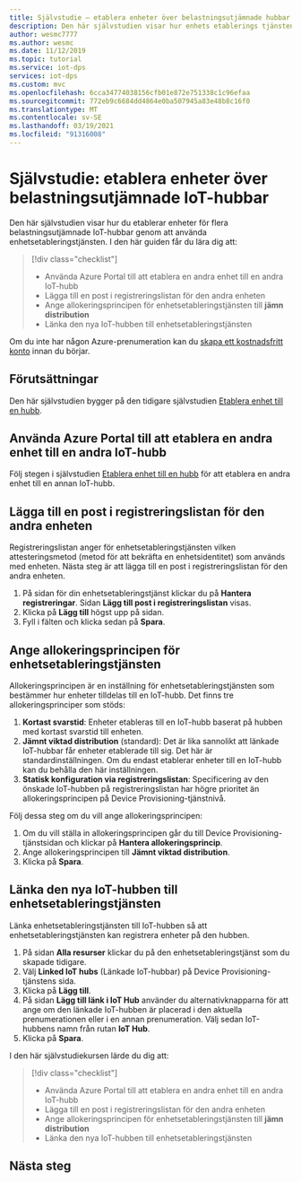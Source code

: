 ```yaml
---
title: Självstudie – etablera enheter över belastningsutjämnade hubbar med hjälp av Azure IoT Hub Device Provisioning Service
description: Den här självstudien visar hur enhets etablerings tjänsten (DPS) aktiverar automatisk enhets etablering över belastningsutjämnade IoT-hubbar i Azure Portal
author: wesmc7777
ms.author: wesmc
ms.date: 11/12/2019
ms.topic: tutorial
ms.service: iot-dps
services: iot-dps
ms.custom: mvc
ms.openlocfilehash: 6cca34774038156cfb01e872e751338c1c96efaa
ms.sourcegitcommit: 772eb9c6684dd4864e0ba507945a83e48b8c16f0
ms.translationtype: MT
ms.contentlocale: sv-SE
ms.lasthandoff: 03/19/2021
ms.locfileid: "91316008"
---
```

# <a name="tutorial-provision-devices-across-load-balanced-iot-hubs"></a>Självstudie: etablera enheter över belastningsutjämnade IoT-hubbar

Den här självstudien visar hur du etablerar enheter för flera belastningsutjämnade IoT-hubbar genom att använda enhetsetableringstjänsten. I den här guiden får du lära dig att:

> [!div class="checklist"]
> * Använda Azure Portal till att etablera en andra enhet till en andra IoT-hubb 
> * Lägga till en post i registreringslistan för den andra enheten
> * Ange allokeringsprincipen för enhetsetableringstjänsten till **jämn distribution**
> * Länka den nya IoT-hubben till enhetsetableringstjänsten

Om du inte har någon Azure-prenumeration kan du [skapa ett kostnadsfritt konto](https://azure.microsoft.com/free/) innan du börjar.

## <a name="prerequisites"></a>Förutsättningar

Den här självstudien bygger på den tidigare självstudien [Etablera enhet till en hubb](tutorial-provision-device-to-hub.md).

## <a name="use-the-azure-portal-to-provision-a-second-device-to-a-second-iot-hub"></a>Använda Azure Portal till att etablera en andra enhet till en andra IoT-hubb

Följ stegen i självstudien [Etablera enhet till en hubb](tutorial-provision-device-to-hub.md) för att etablera en andra enhet till en annan IoT-hubb.

## <a name="add-an-enrollment-list-entry-to-the-second-device"></a>Lägga till en post i registreringslistan för den andra enheten

Registreringslistan anger för enhetsetableringstjänsten vilken attesteringsmetod (metod för att bekräfta en enhetsidentitet) som används med enheten. Nästa steg är att lägga till en post i registreringslistan för den andra enheten. 

1. På sidan för din enhetsetableringstjänst klickar du på **Hantera registreringar**. Sidan **Lägg till post i registreringslistan** visas. 
2. Klicka på **Lägg till** högst upp på sidan.
2. Fyll i fälten och klicka sedan på **Spara**.

## <a name="set-the-device-provisioning-service-allocation-policy"></a>Ange allokeringsprincipen för enhetsetableringstjänsten

Allokeringsprincipen är en inställning för enhetsetableringstjänsten som bestämmer hur enheter tilldelas till en IoT-hubb. Det finns tre allokeringsprinciper som stöds: 

1. **Kortast svarstid**: Enheter etableras till en IoT-hubb baserat på hubben med kortast svarstid till enheten.
2. **Jämnt viktad distribution** (standard): Det är lika sannolikt att länkade IoT-hubbar får enheter etablerade till sig. Det här är standardinställningen. Om du endast etablerar enheter till en IoT-hubb kan du behålla den här inställningen. 
3. **Statisk konfiguration via registreringslistan**: Specificering av den önskade IoT-hubben på registreringslistan har högre prioritet än allokeringsprincipen på Device Provisioning-tjänstnivå.

Följ dessa steg om du vill ange allokeringsprincipen:

1. Om du vill ställa in allokeringsprincipen går du till Device Provisioning-tjänstsidan och klickar på **Hantera allokeringsprincip**.
2. Ange allokeringsprincipen till **Jämnt viktad distribution**.
3. Klicka på **Spara**.

## <a name="link-the-new-iot-hub-to-the-device-provisioning-service"></a>Länka den nya IoT-hubben till enhetsetableringstjänsten

Länka enhetsetableringstjänsten till IoT-hubben så att enhetsetableringstjänsten kan registrera enheter på den hubben.

1. På sidan **Alla resurser** klickar du på den enhetsetableringstjänst som du skapade tidigare.
2. Välj **Linked IoT hubs** (Länkade IoT-hubbar) på Device Provisioning-tjänstens sida.
3. Klicka på **Lägg till**.
4. På sidan **Lägg till länk i IoT Hub** använder du alternativknapparna för att ange om den länkade IoT-hubben är placerad i den aktuella prenumerationen eller i en annan prenumeration. Välj sedan IoT-hubbens namn från rutan **IoT Hub**.
5. Klicka på **Spara**.

I den här självstudiekursen lärde du dig att:

> [!div class="checklist"]
> * Använda Azure Portal till att etablera en andra enhet till en andra IoT-hubb 
> * Lägga till en post i registreringslistan för den andra enheten
> * Ange allokeringsprincipen för enhetsetableringstjänsten till **jämn distribution**
> * Länka den nya IoT-hubben till enhetsetableringstjänsten

## <a name="next-steps"></a>Nästa steg

<!-- Advance to the next tutorial to learn how to 
 Replace this .md
> [!div class="nextstepaction"]
> [Bind an existing custom SSL certificate to Azure Web Apps]()
-->
